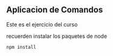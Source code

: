 ## Aplicacion de Comandos

Este es el ejercicio del curso

recuerden instalar los paquetes de node

```
npm install
```
